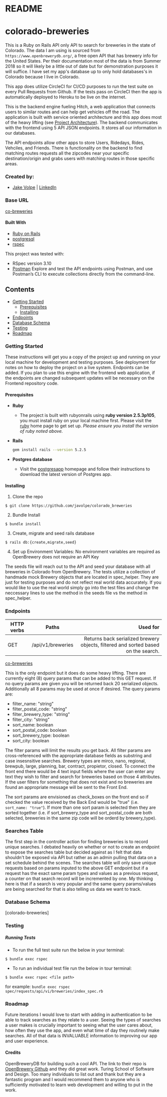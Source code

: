 # README
# colorado-breweries

This is a Ruby on Rails API only API to search for breweries in the state of Colorado.  The data I am using is sourced from `https://www.openbrewerydb.org/`, a free open API that has brewery info for the United States.  Per their documentation most of the data is from Summer 2018 so it will likely be a little out of date but for demonstration purposes it will suffice.  I have set my app's database up to only hold databases's in Colorado because I live in Colorado.

This app does utilize CircleCI for CI/CD purposes to run the test suite on every Pull Requests from Github.  If the tests pass on CircleCI then the app is automatically deployed to Heroku to be live on the internet.

This is the backend engine fueling Hitch, a web application that connects users to similar routes and can help get vehicles off the road. The application is built with service oriented architecture and this app does most of the heavy lifting (see [Project Architecture](#project-architecture)). The backend communicates with the frontend using 5 API JSON endpoints. It stores all our information in our databases.

The API endpoints allow other apps to store Users, Ridedays, Rides, Vehciles, and Friends.  There is functionality on the backend to find matching routes requests all the zipcodes near your specific destination/origin and grabs users with matching routes in those specific areas. 


### Created by:
- [Jake Volpe](https://github.com/javolpe) | [LinkedIn](https://www.linkedin.com/in/jake-volpe-bb602b126/)

### Base URL
[co-breweries](https://co-breweries.herokuapp.com)


#### Built With
* [Ruby on Rails](https://rubyonrails.org)
* [postgresql](https://www.postgresql.org/)
* [rspec](https://rspec.info/)

This project was tested with:
* RSpec version 3.10
* [Postman](https://www.postman.com/) Explore and test the API endpoints using Postman, and use Postman’s CLI to execute collections directly from the command-line.

## Contents
- [Getting Started](#getting-started)
  - [Prerequisites](#prerequisites)
  - [Installing](#installing)
- [Endpoints](#endpoints)  
- [Database Schema](#database-schema)  
- [Testing](#testing)
- [Roadmap](#roadmap)



### Getting Started

These instructions will get you a copy of the project up and running on your local machine for development and testing purposes. See deployment for notes on how to deploy the project on a live system. Endpoints can be added. If you plan to use this engine with the frontend web application, if the endpoints are changed subsequent updates will be necessary on the Frontend repository code.

#### Prerequisites

* __Ruby__

  - The project is built with rubyonrails using __ruby version 2.5.3p105__, you must install ruby on your local machine first. Please visit the [ruby](https://www.ruby-lang.org/en/documentation/installation/) home page to get set up. _Please ensure you install the version of ruby noted above._

* __Rails__
  ```sh
  gem install rails --version 5.2.5
  ```

* __Postgres database__
  - Visit the [postgresapp](https://postgresapp.com/downloads.html) homepage and follow their instructions to download the latest version of Postgres app.


#### Installing

1. Clone the repo
  ```
  $ git clone https://github.com/javolpe/colorado_breweries
  ```

2. Bundle Install
  ```
  $ bundle install
  ```

3. Create, migrate and seed rails database
  ```
  $ rails db:{create,migrate,seed}
  ```

4. Set up Environment Variables:
  No environment variables are required as OpenBrewery does not require an API Key

  The seeds file will reach out to the API and seed your database with all breweries in Colorado from OpenBrewery.  The tests utilize a collection of handmade mock Brewery objects that are located in spec_helper.  They are just for testing purposes and do not reflect real world data accurately. If you would like to use the real world simply go into the test files and change the neccessary lines to use the method in the seeds file vs the method in spec_helper.

### Endpoints
| HTTP verbs | Paths  | Used for |
| ---------- | ------ | --------:|
| GET | /api/v1/breweries | Returns back serialized brewery objects, filtered and sorted based on the search. |

[co-breweries](https://co-breweries.herokuapp.com)


This is the only endpoint but it does do some heavy lifting.  There are currently eight (8) query params that can be added to this GET request.  If no query params are given you will be returned back 20 serialized objects. Additionally all 8 params may be used at once if desired.
The query params are:
* filter_name: "string"
* filter_postal_code: "string"
* filter_brewery_type: "string"
* filter_city: "string"
* sort_name: boolean
* sort_postal_code: boolean
* sort_brewery_type: boolean
* sort_city: boolean

The filter params will limit the results you get back.  All filter params are cross-referenced with the appropriate database fields as substring and case insesnsitive searches.
Brewery types are mirco, nano, regional, brewpub, large, planning, bar, contract, propietor, closed.
To connect the front end there would be 4 text input fields where the user can enter any text they wish to filter and search for breweries based on those 4 attributes.  If the user filters for something that does not exist and no breweries are found an appropriate message will be sent to the Front End.

The sort params are envisioned as check_boxes on the front end so if checked the value received by the Back End would be "true" (i.e. `sort_name: "true"`).  If more than one sort param is selected then they are sorted together (i.e. if sort_brewery_type and sort_postal_code are both selected, breweries in the same zip code will be orderd by brewery_type).

### Searches Table
The first step in the controller action for finding breweries is to record unique searches.  I debated heavily on whether or not to create an endpoint to expose the searches table but decided against as I felt that data shouldn't be exposed via API but rather as an admin pulling that data on a set schedule behind the scenes.  The searches table will only save unique requests based on params inputed to the above GET endpoint but if a request has the exact same param types and values as a previous request, a counter on that search record will be incremented by one.  My thinking here is that if a search is very popular and the same query params/values are being searched for that is also telling us data we want to track.



### Database Schema
[colorado-breweries]



### Testing
##### Running Tests
- To run the full test suite run the below in your terminal:
```
$ bundle exec rspec
```
- To run an individual test file run the below in tour terminal:
```
$ bundle exec rspec <file path>
```
for example: `bundle exec rspec spec/requests/api/vi/breweries/index_spec.rb`



### Roadmap
Future iterations I would love to start with adding in authentication to be able to track searches as they relate to a user.  Seeing the types of searches a user makes is crucially important to seeing what the user cares about, how often they use the app, and even what time of day they routinely make searches.  All of that data is INVALUABLE information to improving our app and user experience.


#### Credits
OpenBreweryDB for building such a cool API.  The link to their repo is [OpenBrewery Github](https://github.com/openbrewerydb/openbrewerydb) and they did great work.
Turing School of Software and Design.  Too many individuals to list out and thank but they are a fantastic program and I would recommend them to anyone who is sufficiently motivated to learn web development and willing to put in the work.
